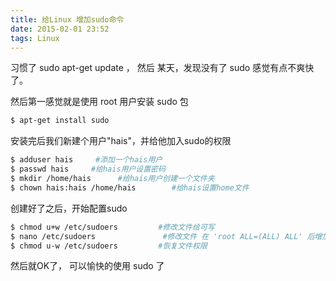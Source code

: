 ```yaml
---
title: 给Linux 增加sudo命令
date: 2015-02-01 23:52
tags: Linux
---
```

习惯了 sudo apt-get update ， 然后 某天，发现没有了 sudo 感觉有点不爽快了。

然后第一感觉就是使用 root 用户安装 sudo 包

``` bash
$ apt-get install sudo
```

安装完后我们新建个用户"hais"，并给他加入sudo的权限

``` bash
$ adduser hais     #添加一个hais用户
$ passwd hais     #给hais用户设置密码
$ mkdir /home/hais      #给hais用户创建一个文件夹
$ chown hais:hais /home/hais        #给hais设置home文件
```

创建好了之后，开始配置sudo

``` bash
$ chmod u+w /etc/sudoers         #修改文件给可写
$ nano /etc/sudoers               #修改文件 在 'root ALL=(ALL) ALL' 后增加一行 “hais ALL=(ALL) ALL”
$ chmod u-w /etc/sudoers         #恢复文件权限
```

然后就OK了， 可以愉快的使用 sudo 了
